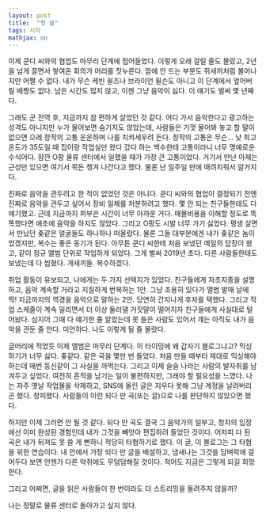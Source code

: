 ```yaml
---
layout: post
title:  "첫 글"
tags: 시작
mathjax: on
---
```


이제 쿤디 씨와의 협업도 마무리 단계에 접어들었다.
이렇게 오래 걸릴 줄도 몰랐고, 2년을 넘게 끌면서 쌓여온 회의가 머리를 짓누른다. 맘에 안 드는 부분도 쥐새끼처럼 불어나지만 어쩔 수 없다.
내가 무슨 케빈 쉴즈나 브라이언 윌슨도 아니고 이 단계에서 엎어버릴 배짱도 없다. 남은 시간도 많지 않고, 이젠 그냥 음악이 싫다. 이 얘기도 벌써 몇 년째다.

그래도 군 전역 후, 지금까지 참 편하게 살았던 것 같다.
어디 가서 음악한다고 광고하는 성격도 아니지만 누가 물어보면 숨기지도 않았는데, 사람들은 기껏 물어봐 놓고 할 말이 없으면 으레 창작의 고통 운운하며 나를 치켜세우려 든다.
창작의 고통은 무슨... 낮 최고 온도가 35도일 때 집이랑 작업실만 왔다 갔다 하는 백수한테 고통이라니 너무 명예로운 수식어다.
잠깐 O팡 물류 센터에서 일했을 때가 가장 큰 고통이었다. 거기서 만난 아재는 근성만 있으면 여기서 목돈 챙겨 나간다고 했다. 물론 난 일주일 만에 때려치워서 알거지다.

진짜로 음악을 관두려고 한 적이 없었던 것은 아니다.
쿤디 씨와의 협업이 결정되기 전엔 진짜로 음악을 관두고 싶어서 장비 일체를 처분하려고 했다. 몇 안 되는 친구들한테도 다 얘기했고.
근데 지금까지 퍼부은 시간이 너무 아까운 거다. 매몰비용을 이해할 정도로 똑똑했다면 애초에 음악을 하지도 않았다. 그리고 O팡도 시발 너무 가기 싫었다.
평생 살면서 만났던 좆같은 얼굴들도 하나하나 떠올랐다. 물론 그들 대부분에겐 내가 좆같은 놈이었겠지만, 복수는 좋은 동기가 된다.
아무튼 쿤디 씨한테 처음 보냈던 메일의 답장이 왔고, 같이 정규 앨범 단위로 작업하게 되었다. 그게 벌써 2019년 초다.
다른 사람들한테도 보냈는데 다 씹혔다. 개새끼들. 복수하겠다.

취업 활동이 유보되고, 나에게는 두 가지 선택지가 있었다. 친구들에게 자초지종을 설명하고, 음악 계속할 거라고 지질하게 번복하는 1안. 그냥 조용히 있다가 앨범 발매 날에 딱!
지금까지의 역경을 음악으로 말하는 2안. 당연히 간지나게 후자를 택했다. 그리고 작업 스케줄이 계속 밀리면서 더 이상 둘러댈 거짓말이 떨어지자 친구들에게 사실대로 털어놨다.
심지어 그때 다 얘기한 줄 알았는데 못 들은 사람도 있어서 걔는 아직도 내가 음악을 관둔 줄 안다. 미안하다. 나도 이렇게 될 줄 몰랐다.

글머리에 적었듯 이제 앨범은 마무리 단계다.
이 타이밍에 왜 갑자기 블로그냐고? 믹싱하기가 너무 싫다. 좆같다. 같은 곡을 몇만 번 들었다. 처음 만들 때부터 제대로 믹싱해야 하는데 매번 등신같이 그 사실을 까먹는다.
그리고 이제 슬슬 나라는 사람의 발자취를 남겨두고 싶었다. 여전히 흔적을 남기는 일이 불편하지만, 그래야 할 필요성을 느꼈다.
나는 자주 옛날 작업물을 삭제하고, SNS에 올린 글은 지우다 못해 그냥 계정을 날려버리곤 했다. 창피했다. 사람들이 이런 되다 만 곡(또는 글)으로 나를 판단하지 않았으면 했다.

하지만 이제 그러면 안 될 것 같다. 되다 만 곡도 결국 그 음악가의 일부고, 청자의 입장에선 이미 완성된 경험인데 내가 그것을 빼앗아 편집하려 들었던 것이다.
어차피 다 된 곡은 내가 뒤져도 못 쓸 게 뻔하니 적당히 타협하기로 했다. 이 글, 이 블로그는 그 타협을 위한 연습이다.
내 안에서 가장 되다 만 글을 배설하고, 냄새나는 그것을 담벼락에 걸어두다 보면 언젠가 다른 악취에도 무덤덤해질 것이다. 적어도 지금은 그렇게 되길 희망한다.

그리고 어쩌면, 글을 읽은 사람들이 한 번이라도 더 스트리밍을 돌려주지 않을까?

나는 정말로 물류 센터로 돌아가고 싶지 않다.
